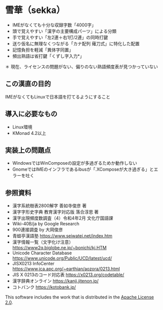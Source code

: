 # 雪華（sekka）

- IMEがなくても十分な収録字数「4000字」
- 頭で覚えやすい「漢字の主要構成パーツ」による分類
- 手で覚えやすい「左2連＋右1打/2連」の同時打鍵
- 送り仮名に無理なくつながる「カナ配列 薙刀式」に特化した配置
- 記憶負担を軽減「異体字同置」
- 頻出熟語は省打鍵「くずし字入力*」

＊ 現在、ライセンスの問題がない、偏りのない熟語頻度表が見つかっていない

## この漢直の目的
IMEがなくてもLinuxで日本語を打てるようにすること

## 導入に必要なもの
- Linux環境
- KMonad 4.2以上

## 実装上の問題点
- WindowsではWinComposeの設定が多過ぎるためか動作しない
- GnomeではIMEのインフラであるibusが「.XComposeが大き過ぎる」とエラーを吐く

## 参照資料
- 漢字系統樹表2800解字 善如寺俊彦 著
- 漢字字形史字典 教育漢字対応版 落合淳思 著
- 漢字出現頻度数調査（4）令和4年2月 文化庁国語課
- Wiki-40B/ja by Google Research
- 900連接調査 by 大岡俊彦
- 青蛙亭漢語塾 https://www.seiwatei.net/index.htm
- 漢字情報一覧（文字化け注意） https://www2q.biglobe.ne.jp/~bonichi/kj.HTM
- Unicode Character Database https://www.unicode.org/Public/UCD/latest/ucd/
- JISX0213 InfoCenter https://www.jca.apc.org/~earthian/aozora/0213.html
- JIS X 0213のコード対応表 https://x0213.org/codetable/
- 漢字辞典オンライン https://kanji.jitenon.jp/
- コトバンク https://kotobank.jp/

This software includes the work that is distributed in the [Apache License 2.0](http://www.apache.org/licenses/LICENSE-2.0).
